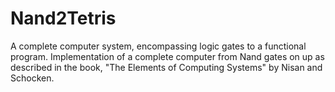 # Nand2Tetris
A complete computer system, encompassing logic gates to a functional program.
Implementation of a complete computer from Nand gates on up as described in the book,
"The Elements of Computing Systems" by Nisan and Schocken.
